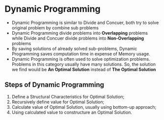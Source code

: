 # Dynamic Programming
   * Dynamic Programming is similar to Divide and Concuer, both try to solve original problem by combine sub problems
   * Dynamic Programming divide problems into **Overlapping** problems while Divide and Concuer divide problems into **Non-Overlapping** 
     problems
   * By saving solutions of already solved sub-problems, Dynamic Programming saves computation time in expense of Memory usage.
   * Dynamic Programming is often used to solve optimization problems. Problems in this category usually have many solutions. So, the solution we find would be **An Optimal Solution** instead of **The Optimal Solution**
   
## Steps of Dynamic Programming
1. Define a Structural Characteristics for Optimal Solution;
2. Recursively define value for Optimal Solution;
3. Calculate value of Optimal Solution, usually using bottom-up approach;
4. Using calculated value to constructure an Optimal Solution.



   
